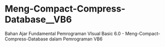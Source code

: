 # Meng-Compact-Compress-Database__VB6
Bahan Ajar Fundamental Pemrograman VIsual Basic 6.0 - Meng-Compact-Compress-Database dalam Pemrograman VB6
